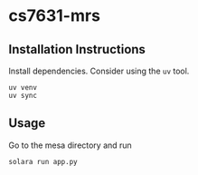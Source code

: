 # cs7631-mrs

## Installation Instructions

Install dependencies. Consider using the `uv` tool.

```
uv venv
uv sync
```

## Usage

Go to the mesa directory and run

```
solara run app.py
```
